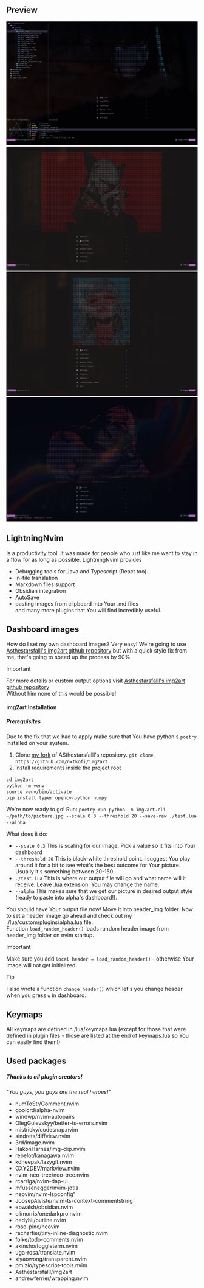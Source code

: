 ## Preview
![Dashboard with open console and Neo-Tree](/Preview/Pasted%20image%2020241103022048.png)
![Dashboard on enter, example random header](/Preview/Pasted%20image%2020241103021712.png)
![Dashboard on enter, example random header](/Preview/Pasted%20image%2020241103021637.png)
![Dashboard on enter, example random header](/Preview/Pasted%20image%2020241103021543.png)

## LightningNvim
Is a productivity tool. It was made for people who just like
me want to stay in a flow for as long as possible.
LightningNvim provides
- Debugging tools for Java and Typescript (React too).
- In-file translation 
- Markdown files support 
- Obsidian integration
- AutoSave
- pasting images from clipboard into Your .md files<br/>
and many more plugins that You will find incredibly useful.

## Dashboard images
How do I set my own dashboard images? Very easy! We're going
to use [Asthestarsfalll's img2art github repository](https://github.com/Asthestarsfalll/img2art) but
with a quick style fix from me, that's going to speed up the
process by 90%.

>[!important]
> For more details or custom output options visit [Asthestarsfalll's img2art github repository](https://github.com/Asthestarsfalll/img2art) <br/>
> Without him none of this would be possible! 

#### img2art Installation

##### Prerequisites
Due to the fix that we had to apply make sure that You have python's `poetry` installed on your system.
1. Clone [my fork](https://github.com/nxtkofi/img2art) of ASthestarsfalll's repository.
`git clone https://github.com/nxtkofi/img2art`
2. Install requirements inside the project root
```
cd img2art
python -m venv
source venv/bin/activate 
pip install typer opencv-python numpy
```

We're now ready to go!
Run:
`poetry run python -m img2art.cli ~/path/to/picture.jpg --scale 0.3 --threshold 20 --save-raw ./test.lua --alpha`

What does it do:
- `--scale 0.3` This is scaling for our image. Pick a value so it fits into Your dashboard
- `--threshold 20` This is black-white threshold point. I suggest You play around it for a bit to see what's the best outcome for Your picture. Usually it's something between 20-150
- `./test.lua` This is where our output file will go and what name will it receive. Leave .lua extension. You may change the name.
- `--alpha` This makes sure that we get our picture in desired output style (ready to paste into alpha's dashboard!).

You should have Your output file now!
Move it into header_img folder.
Now to set a header image go ahead and check out my ./lua/custom/plugins/alpha.lua file.<br/>
Function `load_random_header()` loads random header image from header_img folder on nvim startup.

>[!important]
> Make sure you add `local header = load_random_header()` - otherwise Your image will not get initialized.


>[!tip]
> I also wrote a function `change_header()` which let's you change header when you press `w` in dashboard.


## Keymaps
All keymaps are defined in /lua/keymaps.lua (except for
those that were defined in plugin files - those are listed
at the end of keymaps.lua so You can easily find them!)

## Used packages
##### Thanks to all plugin creators! 

<i>"You guys, you guys are the real heroes!"</i>

- numToStr/Comment.nvim
- goolord/alpha-nvim
- windwp/nvim-autopairs
- OlegGulevskyy/better-ts-errors.nvim
- mistricky/codesnap.nvim
- sindrets/diffview.nvim
- 3rd/image.nvim
- HakonHarnes/img-clip.nvim
- rebelot/kanagawa.nvim
- kdheepak/lazygit.nvim
- OXY2DEV/markview.nvim
- nvim-neo-tree/neo-tree.nvim
- rcarriga/nvim-dap-ui
- mfussenegger/nvim-jdtls
- neovim/nvim-lspconfig"
- JoosepAlviste/nvim-ts-context-commentstring
- epwalsh/obsidian.nvim
- olimorris/onedarkpro.nvim
- hedyhli/outline.nvim
- rose-pine/neovim
- rachartier/tiny-inline-diagnostic.nvim
- folke/todo-comments.nvim
- akinsho/toggleterm.nvim
- uga-rosa/translate.nvim
- xiyaowong/transparent.nvim
- pmizio/typescript-tools.nvim
- Asthestarsfalll/img2art
- andrewferrier/wrapping.nvim
